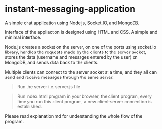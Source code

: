 # instant-messaging-application
A simple chat application using Node.js, Socket.IO, and MongoDB.

Interface of the appliaction is designed using HTML and CSS. A simple and minimal interface.

Node.js creates a socket on the server, on one of the ports using socket.io library, handles the requests made by the clients to the server socket, stores the data (username and messages entered by the user) on MongoDB, and sends data back to the clients.

Multiple clients can connect to the server socket at a time, and they all can send and receive messages through the same server.

> Run the server i.e. server.js file


> Run index.html program in your browser, the client program, every time you run this client program, a new client-server connection is established.


Please read explanation.md for understanding the whole flow of the program.
